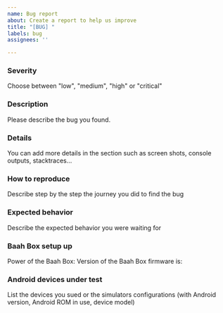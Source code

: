 ```yaml
---
name: Bug report
about: Create a report to help us improve
title: "[BUG] "
labels: bug
assignees: ''

---
```


### Severity

Choose between "low", "medium", "high" or "critical"

### Description

Please describe the bug you found.

### Details

You can add more details in the section such as screen shots, console outputs, stacktraces...

### How to reproduce

Describe step by the step the journey you did to find the bug

### Expected behavior

Describe the expected behavior you were waiting for

### Baah Box setup up

Power of the Baah Box: 
Version of the Baah Box firmware is:  

### Android devices under test

List the devices you sued or the simulators configurations (with Android version, Android ROM in use, device model)
